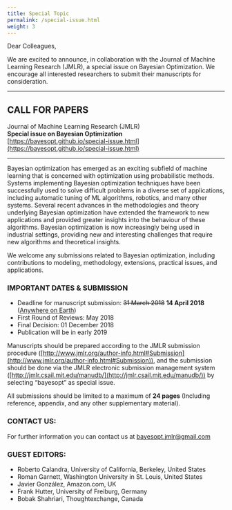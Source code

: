 ```yaml
---
title: Special Topic
permalink: /special-issue.html
weight: 3
---
```


Dear Colleagues,

We are excited to announce, in collaboration with the Journal of Machine Learning Research (JMLR), a special issue on Bayesian Optimization. We encourage all interested researchers to submit their manuscripts for consideration.


--------

## CALL FOR PAPERS

Journal of Machine Learning Research (JMLR)  
**Special issue on Bayesian Optimization**  
[https://bayesopt.github.io/special-issue.html](https://bayesopt.github.io/special-issue.html)

--------

Bayesian optimization has emerged as an exciting subfield of machine learning that is concerned with optimization using probabilistic methods. Systems implementing Bayesian optimization techniques have been successfully used to solve difficult problems in a diverse set of applications, including automatic tuning of ML algorithms, robotics, and many other systems. Several recent advances in the methodologies and theory underlying Bayesian optimization have extended the framework to new applications and provided greater insights into the behaviour of these algorithms. Bayesian optimization is now increasingly being used in industrial settings, providing new and interesting challenges that require new algorithms and theoretical insights.

We welcome any submissions related to Bayesian optimization, including contributions to modeling, methodology, extensions, practical issues, and applications.


### IMPORTANT DATES & SUBMISSION
- Deadline for manuscript submission: ~~31 March 2018~~ **14 April 2018** ([Anywhere on Earth](https://www.timeanddate.com/time/zones/aoe))
- First Round of Reviews: May 2018 
- Final Decision: 01 December 2018
- Publication will be in early 2019

Manuscripts should be prepared according to the JMLR submission procedure ([http://www.jmlr.org/author-info.html#Submission](http://www.jmlr.org/author-info.html#Submission)), and the submission should be done via the JMLR electronic submission management system ([http://jmlr.csail.mit.edu/manudb/](http://jmlr.csail.mit.edu/manudb/)) by selecting “bayesopt” as special issue.

All submissions should be limited to a maximum of **24 pages** (Including reference, appendix, and any other supplementary material).


### CONTACT US: 
For further information you can contact us at [bayesopt.jmlr@gmail.com](mailto:bayesopt.jmlr@gmail.com)


### GUEST EDITORS:
- Roberto Calandra, University of California, Berkeley, United States
- Roman Garnett, Washington University in St. Louis, United States
- Javier González, Amazon.com, UK
- Frank Hutter, University of Freiburg, Germany
- Bobak Shahriari, Thoughtexchange, Canada

